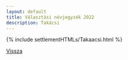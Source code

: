 ```yaml
---
layout: default
title: Választási névjegyzék 2022
description: Takácsi
---
```


{% include settlementHTMLs/Takaacsi.html %}

[Vissza](./)